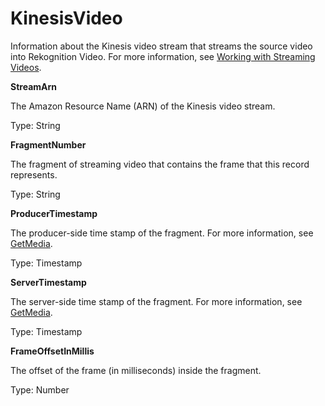 # KinesisVideo<a name="streaming-video-kinesis-output-reference-kinesisvideostreams-kinesisvideo"></a>

Information about the Kinesis video stream that streams the source video into Rekognition Video\. For more information, see [Working with Streaming Videos](streaming-video.md)\.

**StreamArn**

The Amazon Resource Name \(ARN\) of the Kinesis video stream\.

Type: String 

**FragmentNumber**

The fragment of streaming video that contains the frame that this record represents\.

Type: String

**ProducerTimestamp**

The producer\-side time stamp of the fragment\. For more information, see [GetMedia](http://docs.aws.amazon.com/kinesisvideostreams/latest/dg/API_dataplane_GetMedia.html#API_dataplane_GetMedia_ResponseElements)\.

Type: Timestamp

**ServerTimestamp**

The server\-side time stamp of the fragment\. For more information, see [GetMedia](http://docs.aws.amazon.com/kinesisvideostreams/latest/dg/API_dataplane_GetMedia.html#API_dataplane_GetMedia_ResponseElements)\.

Type: Timestamp

**FrameOffsetInMillis**

The offset of the frame \(in milliseconds\) inside the fragment\.

Type: Number 